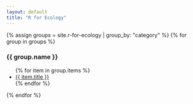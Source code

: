 ```yaml
---
layout: default
title: "R for Ecology"
---
```


{% assign groups = site.r-for-ecology | group_by: "category" %}
{% for group in groups %}
  <h3>{{ group.name }}</h3>
  <ul>
    {% for item in group.items %}
      <li><a href="{{ item.url }}">{{ item.title }}</a></li>
    {% endfor %}
  </ul>
{% endfor %}


